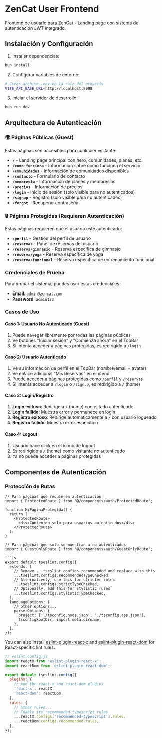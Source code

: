 # ZenCat User Frontend

Frontend de usuario para ZenCat - Landing page con sistema de autenticación JWT integrado.

## Instalación y Configuración

1. Instalar dependencias:

```bash
bun install
```

2. Configurar variables de entorno:

```bash
# Crear archivo .env en la raíz del proyecto
VITE_API_BASE_URL=http://localhost:8098
```

3. Iniciar el servidor de desarrollo:

```bash
bun run dev
```

## Arquitectura de Autenticación

### 🌍 Páginas Públicas (Guest)

Estas páginas son accesibles para cualquier visitante:

- **`/`** - Landing page principal con hero, comunidades, planes, etc.
- **`/como-funciona`** - Información sobre cómo funciona el servicio
- **`/comunidades`** - Información de comunidades disponibles
- **`/contacto`** - Formulario de contacto
- **`/membresia`** - Información de planes y membresías
- **`/precios`** - Información de precios
- **`/login`** - Inicio de sesión (solo visible para no autenticados)
- **`/signup`** - Registro (solo visible para no autenticados)
- **`/forgot`** - Recuperar contraseña

### 🔒 Páginas Protegidas (Requieren Autenticación)

Estas páginas requieren que el usuario esté autenticado:

- **`/perfil`** - Gestión del perfil de usuario
- **`/reservas`** - Panel de reservas del usuario
- **`/reserva/gimnasio`** - Reserva específica de gimnasio
- **`/reserva/yoga`** - Reserva específica de yoga
- **`/reserva/funcional`** - Reserva específica de entrenamiento funcional

### Credenciales de Prueba

Para probar el sistema, puedes usar estas credenciales:

- **Email**: `admin@zencat.com`
- **Password**: `admin123`

### Casos de Uso

#### Caso 1: Usuario No Autenticado (Guest)

1. Puede navegar libremente por todas las páginas públicas
2. Ve botones "Iniciar sesión" y "Comienza ahora" en el TopBar
3. Si intenta acceder a páginas protegidas, es redirigido a `/login`

#### Caso 2: Usuario Autenticado

1. Ve su información de perfil en el TopBar (nombre/email + avatar)
2. Ve enlace adicional "Mis Reservas" en el menú
3. Puede acceder a páginas protegidas como `/perfil` y `/reservas`
4. Si intenta acceder a `/login` o `/signup`, es redirigido a `/` (home)

#### Caso 3: Login/Registro

1. **Login exitoso**: Redirige a `/` (home) con estado autenticado
2. **Login fallido**: Muestra error y permanece en login
3. **Registro exitoso**: Redirige automáticamente a `/` con usuario logueado
4. **Registro fallido**: Muestra error específico

#### Caso 4: Logout

1. Usuario hace click en el icono de logout
2. Es redirigido a `/` (home) como visitante no autenticado
3. Ya no puede acceder a páginas protegidas

## Componentes de Autenticación

### Protección de Rutas

```tsx
// Para páginas que requieren autenticación
import { ProtectedRoute } from '@/components/auth/ProtectedRoute';

function MiPaginaProtegida() {
  return (
    <ProtectedRoute>
      <div>Contenido solo para usuarios autenticados</div>
    </ProtectedRoute>
  );
}
```

````tsx
// Para páginas que solo se muestran a no autenticados
import { GuestOnlyRoute } from '@/components/auth/GuestOnlyRoute';

```js
export default tseslint.config({
  extends: [
    // Remove ...tseslint.configs.recommended and replace with this
    ...tseslint.configs.recommendedTypeChecked,
    // Alternatively, use this for stricter rules
    ...tseslint.configs.strictTypeChecked,
    // Optionally, add this for stylistic rules
    ...tseslint.configs.stylisticTypeChecked,
  ],
  languageOptions: {
    // other options...
    parserOptions: {
      project: ['./tsconfig.node.json', './tsconfig.app.json'],
      tsconfigRootDir: import.meta.dirname,
    },
  },
});
````

You can also install [eslint-plugin-react-x](https://github.com/Rel1cx/eslint-react/tree/main/packages/plugins/eslint-plugin-react-x) and [eslint-plugin-react-dom](https://github.com/Rel1cx/eslint-react/tree/main/packages/plugins/eslint-plugin-react-dom) for React-specific lint rules:

```js
// eslint.config.js
import reactX from 'eslint-plugin-react-x';
import reactDom from 'eslint-plugin-react-dom';

export default tseslint.config({
  plugins: {
    // Add the react-x and react-dom plugins
    'react-x': reactX,
    'react-dom': reactDom,
  },
  rules: {
    // other rules...
    // Enable its recommended typescript rules
    ...reactX.configs['recommended-typescript'].rules,
    ...reactDom.configs.recommended.rules,
  },
});
```
